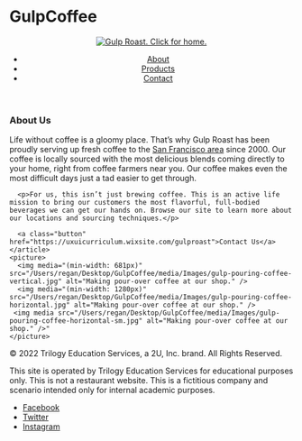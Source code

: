# GulpCoffee 
<!DOCTYPE html>
<html lang="en">
<head>
    <meta charset="UTF-8">
    <meta http-equiv="X-UA-Compatible" content="IE=edge">
    <meta name="viewport" content="width=device-width, initial-scale=1.0">
    <title>About Us</title> 
    <link rel="preconnect" href="https://fonts.googleapis.com">
<link rel="preconnect" href="https://fonts.gstatic.com" crossorigin>
<link href="https://fonts.googleapis.com/css2?family=Lato&family=Poppins:wght@700&display=swap" rel="stylesheet">
<link href="css/styles.css" rel="stylesheet">
<script src="https://kit.fontawesome.com/dda1abf871.js" crossorigin="anonymous"></script>
</head>
<body>
    <header>
  <nav>
    <a href="https://uxuicurriculum.wixsite.com/gulproast"><img class="logo" src="/Users/regan/Desktop/GulpCoffee/media/Images/gulp-logo-light.png" alt="Gulp Roast. Click for home." /></a>
    <ul>
     <li><a href="https://uxuicurriculum.wixsite.com/gulproast"><span aria-hidden="true" class="fa-solid fa-mug-saucer"></span> About</a></li>
      <li><a href="https://uxuicurriculum.wixsite.com/gulproast"><span aria-hidden="true" class="fa-solid fa-fire-flame-curved"></span> Products</a></li>
      <li><a href="https://uxuicurriculum.wixsite.com/gulproast"><span aria-hidden="true" class="fa-solid fa-phone"></span> Contact</a></li>
    </ul>
  </nav>
</header>
<div class="main-bkgd">
  <section class="main">
    <article>
      <h1>About Us</h1>
      <p>Life without coffee is a gloomy place. That’s why Gulp Roast has been proudly serving up fresh coffee to the <a href="https://goo.gl/maps/3rAyszfwSDx8Si2Y9" target="_blank">San Francisco area</a> since 2000. Our coffee is locally sourced with the most delicious blends coming directly to your home, right from coffee farmers near you. Our coffee makes even the most difficult days just a tad easier to get through.</p>

      <p>For us, this isn’t just brewing coffee. This is an active life mission to bring our customers the most flavorful, full-bodied beverages we can get our hands on. Browse our site to learn more about our locations and sourcing techniques.</p>

      <a class="button" href="https://uxuicurriculum.wixsite.com/gulproast">Contact Us</a>
    </article>
    <picture>
      <img media="(min-width: 681px)" src="/Users/regan/Desktop/GulpCoffee/media/Images/gulp-pouring-coffee-vertical.jpg" alt="Making pour-over coffee at our shop." />
      <img media="(min-width: 1280px)" src="/Users/regan/Desktop/GulpCoffee/media/Images/gulp-pouring-coffee-horizontal.jpg" alt="Making pour-over coffee at our shop." />
     <img media src="/Users/regan/Desktop/GulpCoffee/media/Images/gulp-pouring-coffee-horizontal-sm.jpg" alt="Making pour-over coffee at our shop." />"
    </picture>
  </section>
</div>
<footer>
  <p>&copy; 2022 Trilogy Education Services, a 2U, Inc. brand. All Rights Reserved.</p>
  <p>This site is operated by Trilogy Education Services for educational  purposes only. This is not a restaurant website. This is a fictitious company and scenario intended only for internal academic purposes.</p>
  <ul>
    <li>
      <a href="https://facebook.com" target="_blank">
        <span aria-hidden="true" class="fa-brands fa-facebook-square"></span>
        <span class="sr-only">Facebook</span>
      </a>
    </li>
    <li>
      <a href="https://twitter.com" target="_blank">
        <span aria-hidden="true" class="fa-brands fa-twitter-square"></span>
        <span class="sr-only">Twitter</span>
      </a>
    </li>
    <li>
      <a href="https://instagram.com" target="_blank">
        <span aria-hidden="true" class="fa-brands fa-instagram-square"></span>
        <span class="sr-only">Instagram</span>
      </a>
    </li>
  </ul>
</footer>
</body>
</html>
